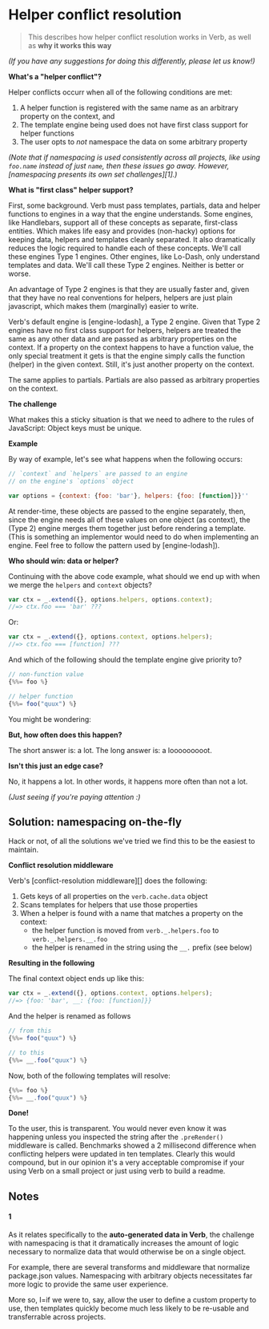 # Helper conflict resolution

> This describes how helper conflict resolution works in Verb, as well as **why it works this way**

_(If you have any suggestions for doing this differently, please let us know!)_

**What's a "helper conflict"?**

Helper conflicts occurr when all of the following conditions are met:

1. A helper function is registered with the same name as an arbitrary property on the context, and
2. The template engine being used does not have first class support for helper functions
3. The user opts to _not_ namespace the data on some arbitrary property

_(Note that if namespacing is used consistently across all projects, like using `foo.name` instead of just `name`, then these issues go away. However, [namespacing presents its own set challenges][1].)_

**What is "first class" helper support?**

First, some background. Verb must pass templates, partials, data and helper functions to engines in a way that the engine understands. Some engines, like Handlebars, support all of these concepts as separate, first-class entities. Which makes life easy and provides (non-hacky) options for keeping data, helpers and templates cleanly separated. It also dramatically reduces the logic required to handle each of these concepts. We'll call these engines Type 1 engines. Other engines, like Lo-Dash, only understand templates and data. We'll call these Type 2 engines. Neither is better or worse.

An advantage of Type 2 engines is that they are usually faster and, given that they have no real conventions for helpers, helpers are just plain javascript, which makes them (marginally) easier to write. 

Verb's default engine is [engine-lodash], a Type 2 engine. Given that Type 2 engines have no first class support for helpers, helpers are treated the same as any other data and are passed as arbitrary properties on the context. If a property on the context happens to have a function value, the only special treatment it gets is that the engine simply calls the function (helper) in the given context. Still, it's just another property on the context. 

The same applies to partials. Partials are also passed as arbitrary properties on the context. 

**The challenge**

What makes this a sticky situation is that we need to adhere to the rules of JavaScript: Object keys must be unique. 

**Example**

By way of example, let's see what happens when the following occurs:

```js
// `context` and `helpers` are passed to an engine 
// on the engine's `options` object

var options = {context: {foo: 'bar'}, helpers: {foo: [function]}}''
```

At render-time, these objects are passed to the engine separately, then, since the engine needs all of these values on one object (as context), the (Type 2) engine merges them together just before rendering a template. (This is something an implementor would need to do when implementing an engine. Feel free to follow the pattern used by [engine-lodash]).

**Who should win: data or helper?**

Continuing with the above code example, what should we end up with when we merge the `helpers` and `context` objects? 

```js
var ctx = _.extend({}, options.helpers, options.context);
//=> ctx.foo === 'bar' ???
```
Or:

```js
var ctx = _.extend({}, options.context, options.helpers);
//=> ctx.foo === [function] ???
```

And which of the following should the template engine give priority to? 

```js
// non-function value
{%%= foo %}

// helper function
{%%= foo("quux") %}
```

You might be wondering:

**But, how often does this happen?**

The short answer is: a lot.  The long answer is: a looooooooot.

**Isn't this just an edge case?**

No, it happens a lot. In other words, it happens more often than not a lot. 

_(Just seeing if you're paying attention :)_

## Solution: namespacing on-the-fly

Hack or not, of all the solutions we've tried we find this to be the easiest to maintain.

**Conflict resolution middleware**

Verb's [conflict-resolution middleware][] does the following:

1. Gets keys of all properties on the `verb.cache.data` object
2. Scans templates for helpers that use those properties
3. When a helper is found with a name that matches a property on the context:
   + the helper function is moved from `verb._.helpers.foo` to `verb._.helpers.__.foo`
   + the helper is renamed in the string using the `__.` prefix (see below)

**Resulting in the following**

The final context object ends up like this:

```js
var ctx = _.extend({}, options.context, options.helpers);
//=> {foo: 'bar', __: {foo: [function]}}
```

And the helper is renamed as follows

```js
// from this
{%%= foo("quux") %}

// to this
{%%= __.foo("quux") %}
```

Now, both of the following templates will resolve:

```js
{%%= foo %}
{%%= __.foo("quux") %}
```

**Done!**

To the user, this is transparent. You would never even know it was happening unless you inspected the string after the `.preRender()` middleware is called. Benchmarks showed a 2 millisecond difference when conflicting helpers were updated in ten templates. Clearly this would compound, but in our opinion it's a very acceptable compromise if your using Verb on a small project or just using verb to build a readme.

## Notes

#### 1 

As it relates specifically to the **auto-generated data in Verb**, the challenge with namespacing is that it dramatically increases the amount of logic necessary to normalize data that would otherwise be on a single object. 

For example, there are several transforms and middleware that normalize package.json values. Namespacing with arbitrary objects necessitates far more logic to provide the same user experience.

More so, I=if we were to, say, allow the user to define a custom property to use, then templates quickly become much less likely to be re-usable and transferrable across projects. 

